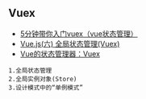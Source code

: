 ## Vuex
* [5分钟带你入门vuex（vue状态管理）](https://baijiahao.baidu.com/s?id=1618794879569468435&wfr=spider&for=pc)
* [Vue.js(六) 全局状态管理(Vuex)](https://blog.csdn.net/vbirdbest/article/details/85289630)
* [Vue的状态管理器：Vuex](https://blog.csdn.net/u011068996/article/details/82215838)

```
1.全局状态管理
2.全局实例对象(Store)
3.设计模式中的“单例模式”
```

